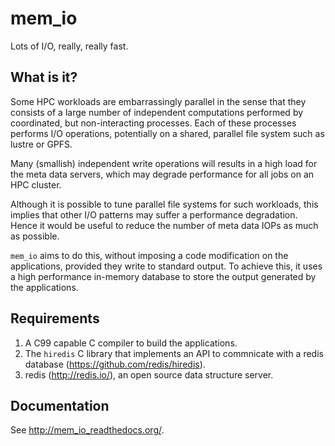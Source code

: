 # mem_io
Lots of I/O, really, really fast.

## What is it?
Some HPC workloads are embarrassingly parallel in the sense that they consists of a large number of independent computations performed by coordinated, but non-interacting processes.  Each of these processes performs I/O operations, potentially on a shared, parallel file system such as lustre or GPFS.

Many (smallish) independent write operations will results in a high load for the meta data servers, which may degrade performance for all jobs on an HPC cluster.

Although it is possible to tune parallel file systems for such workloads, this implies that other I/O patterns may suffer a performance degradation.  Hence it would be useful to reduce the number of meta data IOPs as much as possible.

`mem_io` aims to do this, without imposing a code modification on the applications, provided they write to standard output.  To achieve this, it uses a high performance in-memory database to store the output generated by the applications.

## Requirements
1. A C99 capable C compiler to build the applications.
1. The `hiredis` C library that implements an API to commnicate with a redis database (https://github.com/redis/hiredis).
1. redis (http://redis.io/), an open source data structure server.

## Documentation
See http://mem_io_readthedocs.org/.

